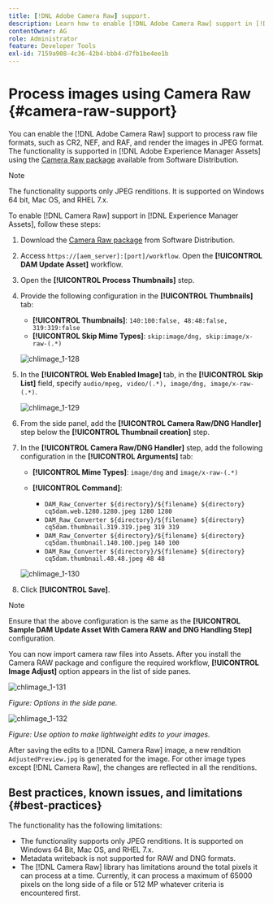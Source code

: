 ```yaml
---
title: [!DNL Adobe Camera Raw] support.
description: Learn how to enable [!DNL Adobe Camera Raw] support in [!DNL Adobe Experience Manager Assets].
contentOwner: AG
role: Administrator
feature: Developer Tools
exl-id: 7159a908-4c36-42b4-bbb4-d7fb1be4ee1b
---
```

# Process images using Camera Raw {#camera-raw-support}

You can enable the [!DNL Adobe Camera Raw] support to process raw file formats, such as CR2, NEF, and RAF, and render the images in JPEG format. The functionality is supported in [!DNL Adobe Experience Manager Assets] using the [Camera Raw package](https://experience.adobe.com/#/downloads/content/software-distribution/en/aem.html?package=/content/software-distribution/en/details.html/content/dam/aem/public/adobe/packages/aem630/product/assets/aem-assets-cameraraw-pkg) available from Software Distribution.

>[!NOTE]
>
>The functionality supports only JPEG renditions. It is supported on Windows 64 bit, Mac OS, and RHEL 7.x.

To enable [!DNL Camera Raw] support in [!DNL Experience Manager Assets], follow these steps:

1. Download the [Camera Raw package](https://experience.adobe.com/#/downloads/content/software-distribution/en/aem.html?package=/content/software-distribution/en/details.html/content/dam/aem/public/adobe/packages/aem630/product/assets/aem-assets-cameraraw-pkg) from Software Distribution.
1. Access `https://[aem_server]:[port]/workflow`. Open the **[!UICONTROL DAM Update Asset]** workflow.
1. Open the **[!UICONTROL Process Thumbnails]** step.
1. Provide the following configuration in the **[!UICONTROL Thumbnails]** tab:

    * **[!UICONTROL Thumbnails]**: `140:100:false, 48:48:false, 319:319:false`
    * **[!UICONTROL Skip Mime Types]**: `skip:image/dng, skip:image/x-raw-(.*)`

   ![chlimage_1-128](assets/chlimage_1-334.png)

1. In the **[!UICONTROL Web Enabled Image]** tab, in the **[!UICONTROL Skip List]** field, specify `audio/mpeg, video/(.*), image/dng, image/x-raw-(.*)`.

   ![chlimage_1-129](assets/chlimage_1-335.png)

1. From the side panel, add the **[!UICONTROL Camera Raw/DNG Handler]** step below the **[!UICONTROL Thumbnail creation]** step.
1. In the **[!UICONTROL Camera Raw/DNG Handler]** step, add the following configuration in the **[!UICONTROL Arguments]** tab:

   * **[!UICONTROL Mime Types]**: `image/dng` and `image/x-raw-(.*)`
   * **[!UICONTROL Command]**:

     * `DAM_Raw_Converter ${directory}/${filename} ${directory} cq5dam.web.1280.1280.jpeg 1280 1280`
     * `DAM_Raw_Converter ${directory}/${filename} ${directory} cq5dam.thumbnail.319.319.jpeg 319 319`
     * `DAM_Raw_Converter ${directory}/${filename} ${directory} cq5dam.thumbnail.140.100.jpeg 140 100`
     * `DAM_Raw_Converter ${directory}/${filename} ${directory} cq5dam.thumbnail.48.48.jpeg 48 48`

   ![chlimage_1-130](assets/chlimage_1-336.png)

1. Click **[!UICONTROL Save]**.

>[!NOTE]
>
>Ensure that the above configuration is the same as the **[!UICONTROL Sample DAM Update Asset With Camera RAW and DNG Handling Step]** configuration.

You can now import camera raw files into Assets. After you install the Camera RAW package and configure the required workflow, **[!UICONTROL Image Adjust]** option appears in the list of side panes.

   ![chlimage_1-131](assets/chlimage_1-337.png)

   *Figure: Options in the side pane.*

   ![chlimage_1-132](assets/chlimage_1-338.png)

   *Figure: Use option to make lightweight edits to your images.*

After saving the edits to a [!DNL Camera Raw] image, a new rendition `AdjustedPreview.jpg` is generated for the image. For other image types except [!DNL Camera Raw], the changes are reflected in all the renditions.

## Best practices, known issues, and limitations {#best-practices}

The functionality has the following limitations:

* The functionality supports only JPEG renditions. It is supported on Windows 64 Bit, Mac OS, and RHEL 7.x.
* Metadata writeback is not supported for RAW and DNG formats.
* The [!DNL Camera Raw] library has limitations around the total pixels it can process at a time. Currently, it can process a maximum of 65000 pixels on the long side of a file or 512 MP whatever criteria is encountered first.
